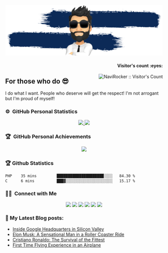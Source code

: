 ![Naveen Rajan](assets/img/cover.png)

<h4 align="right">Visitor's count :eyes:</h4>
<img alt="NaviRocker :: Visitor's Count" src="https://profile-counter.glitch.me/{NaviRocker}/count.svg" align="right"/>

## For those who do 😎

I do what I want. People who deserve will get the respect! I'm not arrogant but I'm proud of myself!
<!--
**NaviRocker/NaviRocker** is a ✨ _special_ ✨ repository because its `README.md` (this file) appears on your GitHub profile.

Here are some ideas to get you started:

- 🔭 I’m currently working on ...
- 🌱 I’m currently learning ...
- 👯 I’m looking to collaborate on ...
- 🤔 I’m looking for help with ...
- 💬 Ask me about ...
- 📫 How to reach me: ...
- 😄 Pronouns: ...
- ⚡ Fun fact: ...
-->

### ⚙️ &nbsp;GitHub Personal Statistics

<p align="center">
<a href="https://github.com/NaviRocker">
  <img height="180em" src="https://github-readme-stats-eight-theta.vercel.app/api?username=NaviRocker&show_icons=true&theme=algolia&include_all_commits=true&count_private=true"/>
  <img height="180em" src="https://github-readme-stats-eight-theta.vercel.app/api/top-langs/?username=NaviRocker&layout=compact&langs_count=8&theme=algolia"/>
</a>
</p>

### 🏆 &nbsp;GitHub Personal Achievements

<p align="center">
<a href="https://github.com/NaviRocker">
  <img src="https://github-profile-trophy.vercel.app/?username=NaviRocker&theme=juicyfresh&title=Organizations,PullRequest,Issues,Followers,Commit,Repositories" />
</a>
</p>

### 🏆 Github Statistics

<!--START_SECTION:waka-->
```text
PHP    35 mins         █████████████████████░░░░   84.30 % 
C      6 mins          ███▓░░░░░░░░░░░░░░░░░░░░░   15.17 % 
```
<!--END_SECTION:waka-->

### 🤝🏻 &nbsp;Connect with Me

<p align="center">
<a href="https://code2climb.com"><img src="https://img.shields.io/badge/-code2climb.com-3423A6?style=flat&logo=Google-Chrome&logoColor=white"/></a>
<a href="https://www.linkedin.com/in/naviir/"><img src="https://img.shields.io/badge/-Naveen%20Rajan-0077B5?style=flat&logo=Linkedin&logoColor=white"/></a>
<a href="mailto:naveen.sack@gmail.com"><img src="https://img.shields.io/badge/-naveen.sack@gmail.com-D14836?style=flat&logo=Gmail&logoColor=white"/></a>
<a href="https://instagram.com/navii__x"><img src="https://img.shields.io/badge/-@navii__x-E4405F?style=flat&logo=Instagram&logoColor=white"/></a>
<a href="https://www.facebook.com/NaviiRocker/"><img src="https://img.shields.io/badge/-@NaviiRocker-1877F2?style=flat&logo=Facebook&logoColor=white"/></a>
<a href="https://www.gitlab.com/NaviRocker"><img src="https://img.shields.io/badge/-@NaviRocker-1769FF?style=flat&logo=Gitlab&logoColor=white"/></a>
</p>

### 📕 My Latest Blog posts:

- [Inside Google Headquarters in Silicon Valley](https://code2climb.com/posts/inside-google-headquarters-in-silicon-valley/)
- [Elon Musk: A Sensational Man in a Roller Coaster Ride](https://code2climb.com/posts/elon-musk-a-sensational-man-in-a-roller-coaster-ride/)
- [Cristiano Ronaldo: The Survival of the Fittest](https://code2climb.com/posts/cristiano-ronaldo-the-survival-of-the-fittest/)
- [First Time Flying Experience in an Airplane](https://code2climb.com/posts/first-time-flying-experience-in-an-airplane/)
